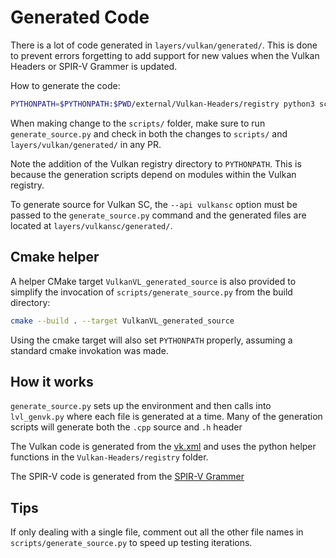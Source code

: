 # Generated Code

There is a lot of code generated in `layers/vulkan/generated/`. This is done to prevent errors forgetting to add support for new
values when the Vulkan Headers or SPIR-V Grammer is updated.

How to generate the code:

```bash
PYTHONPATH=$PYTHONPATH:$PWD/external/Vulkan-Headers/registry python3 scripts/generate_source.py external/Vulkan-Headers/registry/ external/SPIRV-Headers/include/spirv/unified1/
```

When making change to the `scripts/` folder, make sure to run `generate_source.py` and check in both the changes to
`scripts/` and `layers/vulkan/generated/` in any PR.

Note the addition of the Vulkan registry directory to `PYTHONPATH`. This is because the generation scripts depend on modules within the Vulkan registry.

To generate source for Vulkan SC, the `--api vulkansc` option must be passed to the `generate_source.py` command and the generated files are located at `layers/vulkansc/generated/`.

## Cmake helper

A helper CMake target `VulkanVL_generated_source` is also provided to simplify
the invocation of `scripts/generate_source.py` from the build directory:

```bash
cmake --build . --target VulkanVL_generated_source
```

Using the cmake target will also set `PYTHONPATH` properly, assuming a standard cmake invokation was made.

## How it works

`generate_source.py` sets up the environment and then calls into `lvl_genvk.py` where each file is generated at a time. Many of the generation scripts will generate both the `.cpp` source and `.h` header

The Vulkan code is generated from the [vk.xml](https://github.com/KhronosGroup/Vulkan-Headers/blob/main/registry/vk.xml) and uses the python helper functions in the `Vulkan-Headers/registry` folder.

The SPIR-V code is generated from the [SPIR-V Grammer](https://github.com/KhronosGroup/SPIRV-Headers/blob/main/include/spirv/unified1/spirv.core.grammar.json)

## Tips

If only dealing with a single file, comment out all the other file names in `scripts/generate_source.py` to speed up testing iterations.
